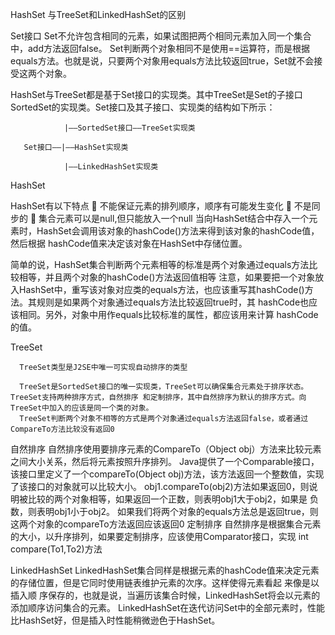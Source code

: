 HashSet 与TreeSet和LinkedHashSet的区别

Set接口
        Set不允许包含相同的元素，如果试图把两个相同元素加入同一个集合中，add方法返回false。
        Set判断两个对象相同不是使用==运算符，而是根据equals方法。也就是说，只要两个对象用equals方法比较返回true，Set就不会接受这两个对象。


HashSet与TreeSet都是基于Set接口的实现类。其中TreeSet是Set的子接口SortedSet的实现类。Set接口及其子接口、实现类的结构如下所示：

                |——SortedSet接口——TreeSet实现类

       Set接口——|——HashSet实现类                

                |——LinkedHashSet实现类


HashSet

HashSet有以下特点
    不能保证元素的排列顺序，顺序有可能发生变化
    不是同步的
    集合元素可以是null,但只能放入一个null
     当向HashSet结合中存入一个元素时，HashSet会调用该对象的hashCode()方法来得到该对象的hashCode值，然后根据 hashCode值来决定该对象在HashSet中存储位置。

  
  简单的说，HashSet集合判断两个元素相等的标准是两个对象通过equals方法比较相等，并且两个对象的hashCode()方法返回值相等
  注意，如果要把一个对象放入HashSet中，重写该对象对应类的equals方法，也应该重写其hashCode()方法。其规则是如果两个对象通过equals方法比较返回true时，其   hashCode也应该相同。另外，对象中用作equals比较标准的属性，都应该用来计算 hashCode的值。




TreeSet

      TreeSet类型是J2SE中唯一可实现自动排序的类型

      TreeSet是SortedSet接口的唯一实现类，TreeSet可以确保集合元素处于排序状态。TreeSet支持两种排序方式，自然排序 和定制排序，其中自然排序为默认的排序方式。向  TreeSet中加入的应该是同一个类的对象。
      TreeSet判断两个对象不相等的方式是两个对象通过equals方法返回false，或者通过CompareTo方法比较没有返回0


自然排序
      自然排序使用要排序元素的CompareTo（Object obj）方法来比较元素之间大小关系，然后将元素按照升序排列。
      Java提供了一个Comparable接口，该接口里定义了一个compareTo(Object obj)方法，该方法返回一个整数值，实现了该接口的对象就可以比较大小。
      obj1.compareTo(obj2)方法如果返回0，则说明被比较的两个对象相等，如果返回一个正数，则表明obj1大于obj2，如果是 负数，则表明obj1小于obj2。
      如果我们将两个对象的equals方法总是返回true，则这两个对象的compareTo方法返回应该返回0
定制排序
      自然排序是根据集合元素的大小，以升序排列，如果要定制排序，应该使用Comparator接口，实现 int compare(To1,To2)方法


LinkedHashSet
       LinkedHashSet集合同样是根据元素的hashCode值来决定元素的存储位置，但是它同时使用链表维护元素的次序。这样使得元素看起 来像是以插入顺 序保存的，也就是说，当遍历该集合时候，LinkedHashSet将会以元素的添加顺序访问集合的元素。
       LinkedHashSet在迭代访问Set中的全部元素时，性能比HashSet好，但是插入时性能稍微逊色于HashSet。
